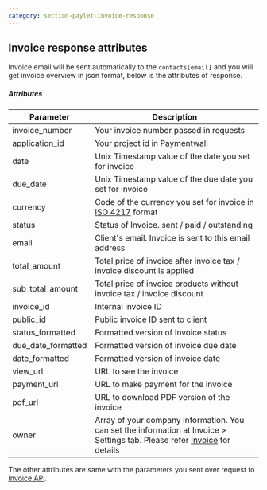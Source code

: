 ```yaml
---
category: section-paylet-invoice-response
---
```


## Invoice response attributes

Invoice email will be sent automatically to the ```contacts[email]``` and you will get invoice overview in json format, below is the attributes of response.

##### Attributes

| Parameter | Description |
|---|---|
| invoice_number | Your invoice number passed in requests |
| application_id | Your project id in Paymentwall |
| date | Unix Timestamp value of the date you set for invoice |
| due_date | Unix Timestamp value of the due date you set for invoice |
| currency | Code of the currency you set for invoice in [ISO 4217](https://en.wikipedia.org/wiki/ISO_4217#Active_codes) format |
| status | Status of Invoice. sent / paid / outstanding |
| email | Client's email. Invoice is sent to this email address |
| total_amount | Total price of invoice after invoice tax / invoice discount is applied |
| sub_total_amount | Total price of invoice products without invoice tax / invoice discount |
| invoice_id | Internal invoice ID |
| public_id | Public invoice ID sent to client |
| status_formatted | Formatted version of Invoice status |
| due_date_formatted | Formatted version of invoice due date |
| date_formatted | Formatted version of invoice date |
| view_url | URL to see the invoice |
| payment_url | URL to make payment for the invoice |
| pdf_url | URL to download PDF version of the invoice |
| owner | Array of your company information. You can set the information at Invoice > Settings tab. Please refer [Invoice](/paylet/invoice) for details |

The other attributes are same with the parameters you sent over request to [Invoice API](#section-paylet-invoice).